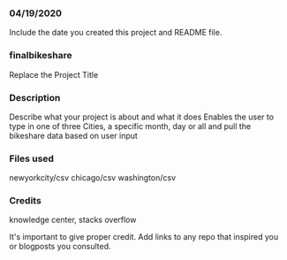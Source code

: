 ### 04/19/2020
Include the date you created this project and README file.

### finalbikeshare
Replace the Project Title

### Description
Describe what your project is about and what it does
Enables the user to type in one of three Cities, a specific month, day or all and pull the bikeshare data based on user input
### Files used
newyorkcity/csv
chicago/csv
washington/csv
### Credits
knowledge center, stacks overflow

It's important to give proper credit. Add links to any repo that inspired you or blogposts you consulted.

